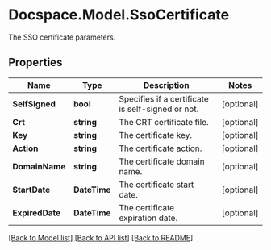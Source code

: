 # Docspace.Model.SsoCertificate
The SSO certificate parameters.

## Properties

Name | Type | Description | Notes
------------ | ------------- | ------------- | -------------
**SelfSigned** | **bool** | Specifies if a certificate is self-signed or not. | [optional] 
**Crt** | **string** | The CRT certificate file. | [optional] 
**Key** | **string** | The certificate key. | [optional] 
**Action** | **string** | The certificate action. | [optional] 
**DomainName** | **string** | The certificate domain name. | [optional] 
**StartDate** | **DateTime** | The certificate start date. | [optional] 
**ExpiredDate** | **DateTime** | The certificate expiration date. | [optional] 

[[Back to Model list]](../README.md#documentation-for-models) [[Back to API list]](../README.md#documentation-for-api-endpoints) [[Back to README]](../README.md)

